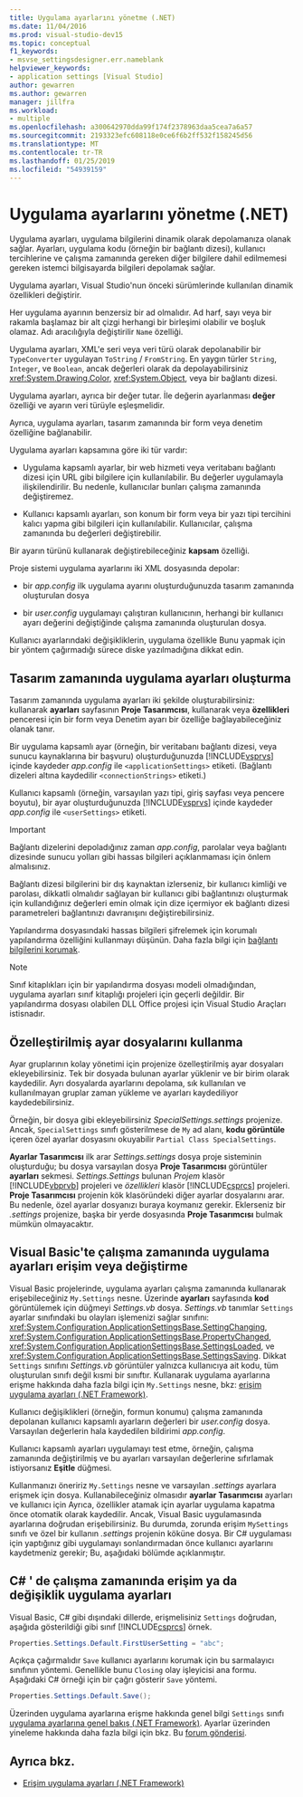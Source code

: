 ```yaml
---
title: Uygulama ayarlarını yönetme (.NET)
ms.date: 11/04/2016
ms.prod: visual-studio-dev15
ms.topic: conceptual
f1_keywords:
- msvse_settingsdesigner.err.nameblank
helpviewer_keywords:
- application settings [Visual Studio]
author: gewarren
ms.author: gewarren
manager: jillfra
ms.workload:
- multiple
ms.openlocfilehash: a300642970dda99f174f2378963daa5cea7a6a57
ms.sourcegitcommit: 2193323efc608118e0ce6f6b2ff532f158245d56
ms.translationtype: MT
ms.contentlocale: tr-TR
ms.lasthandoff: 01/25/2019
ms.locfileid: "54939159"
---
```

# <a name="manage-application-settings-net"></a>Uygulama ayarlarını yönetme (.NET)

Uygulama ayarları, uygulama bilgilerini dinamik olarak depolamanıza olanak sağlar. Ayarları, uygulama kodu (örneğin bir bağlantı dizesi), kullanıcı tercihlerine ve çalışma zamanında gereken diğer bilgilere dahil edilmemesi gereken istemci bilgisayarda bilgileri depolamak sağlar.

Uygulama ayarları, Visual Studio'nun önceki sürümlerinde kullanılan dinamik özellikleri değiştirir.

Her uygulama ayarının benzersiz bir ad olmalıdır. Ad harf, sayı veya bir rakamla başlamaz bir alt çizgi herhangi bir birleşimi olabilir ve boşluk olamaz. Adı aracılığıyla değiştirilir `Name` özelliği.

Uygulama ayarları, XML'e seri veya veri türü olarak depolanabilir bir `TypeConverter` uygulayan `ToString` / `FromString`. En yaygın türler `String`, `Integer`, ve `Boolean`, ancak değerleri olarak da depolayabilirsiniz <xref:System.Drawing.Color>, <xref:System.Object>, veya bir bağlantı dizesi.

Uygulama ayarları, ayrıca bir değer tutar. İle değerin ayarlanması **değer** özelliği ve ayarın veri türüyle eşleşmelidir.

Ayrıca, uygulama ayarları, tasarım zamanında bir form veya denetim özelliğine bağlanabilir.

Uygulama ayarları kapsamına göre iki tür vardır:

- Uygulama kapsamlı ayarlar, bir web hizmeti veya veritabanı bağlantı dizesi için URL gibi bilgilere için kullanılabilir. Bu değerler uygulamayla ilişkilendirilir. Bu nedenle, kullanıcılar bunları çalışma zamanında değiştiremez.

- Kullanıcı kapsamlı ayarları, son konum bir form veya bir yazı tipi tercihini kalıcı yapma gibi bilgileri için kullanılabilir. Kullanıcılar, çalışma zamanında bu değerleri değiştirebilir.

Bir ayarın türünü kullanarak değiştirebileceğiniz **kapsam** özelliği.

Proje sistemi uygulama ayarlarını iki XML dosyasında depolar:

- bir *app.config* ilk uygulama ayarını oluşturduğunuzda tasarım zamanında oluşturulan dosya

- bir *user.config* uygulamayı çalıştıran kullanıcının, herhangi bir kullanıcı ayarı değerini değiştiğinde çalışma zamanında oluşturulan dosya.

Kullanıcı ayarlarındaki değişikliklerin, uygulama özellikle Bunu yapmak için bir yöntem çağırmadığı sürece diske yazılmadığına dikkat edin.

## <a name="create-application-settings-at-design-time"></a>Tasarım zamanında uygulama ayarları oluşturma

Tasarım zamanında uygulama ayarları iki şekilde oluşturabilirsiniz: kullanarak **ayarları** sayfasının **Proje Tasarımcısı**, kullanarak veya **özellikleri** penceresi için bir form veya Denetim ayarı bir özelliğe bağlayabileceğiniz olanak tanır.

Bir uygulama kapsamlı ayar (örneğin, bir veritabanı bağlantı dizesi, veya sunucu kaynaklarına bir başvuru) oluşturduğunuzda [!INCLUDE[vsprvs](../code-quality/includes/vsprvs_md.md)] içinde kaydeder *app.config* ile `<applicationSettings>` etiketi. (Bağlantı dizeleri altına kaydedilir `<connectionStrings>` etiketi.)

Kullanıcı kapsamlı (örneğin, varsayılan yazı tipi, giriş sayfası veya pencere boyutu), bir ayar oluşturduğunuzda [!INCLUDE[vsprvs](../code-quality/includes/vsprvs_md.md)] içinde kaydeder *app.config* ile `<userSettings>` etiketi.

> [!IMPORTANT]
> Bağlantı dizelerini depoladığınız zaman *app.config*, parolalar veya bağlantı dizesinde sunucu yolları gibi hassas bilgileri açıklanmaması için önlem almalısınız.
>
> Bağlantı dizesi bilgilerini bir dış kaynaktan izlerseniz, bir kullanıcı kimliği ve parolası, dikkatli olmalıdır sağlayan bir kullanıcı gibi bağlantınızı oluşturmak için kullandığınız değerleri emin olmak için dize içermiyor ek bağlantı dizesi parametreleri bağlantınızı davranışını değiştirebilirsiniz.
>
> Yapılandırma dosyasındaki hassas bilgileri şifrelemek için korumalı yapılandırma özelliğini kullanmayı düşünün. Daha fazla bilgi için [bağlantı bilgilerini korumak](/dotnet/framework/data/adonet/protecting-connection-information).

> [!NOTE]
> Sınıf kitaplıkları için bir yapılandırma dosyası modeli olmadığından, uygulama ayarları sınıf kitaplığı projeleri için geçerli değildir. Bir yapılandırma dosyası olabilen DLL Office projesi için Visual Studio Araçları istisnadır.

## <a name="use-customized-settings-files"></a>Özelleştirilmiş ayar dosyalarını kullanma

Ayar gruplarının kolay yönetimi için projenize özelleştirilmiş ayar dosyaları ekleyebilirsiniz. Tek bir dosyada bulunan ayarlar yüklenir ve bir birim olarak kaydedilir. Ayrı dosyalarda ayarlarını depolama, sık kullanılan ve kullanılmayan gruplar zaman yükleme ve ayarları kaydediliyor kaydedebilirsiniz.

Örneğin, bir dosya gibi ekleyebilirsiniz *SpecialSettings.settings* projenize. Ancak, `SpecialSettings` sınıfı gösterilmese de `My` ad alanı, **kodu görüntüle** içeren özel ayarlar dosyasını okuyabilir `Partial Class SpecialSettings`.

**Ayarlar Tasarımcısı** ilk arar *Settings.settings* dosya proje sisteminin oluşturduğu; bu dosya varsayılan dosya **Proje Tasarımcısı** görüntüler **ayarları** sekmesi. *Settings.Settings* bulunan *Projem* klasör [!INCLUDE[vbprvb](../code-quality/includes/vbprvb_md.md)] projeleri ve *özellikleri* klasör [!INCLUDE[csprcs](../data-tools/includes/csprcs_md.md)] projeleri. **Proje Tasarımcısı** projenin kök klasöründeki diğer ayarlar dosyalarını arar. Bu nedenle, özel ayarlar dosyanızı buraya koymanız gerekir. Eklerseniz bir *.settings* projenize, başka bir yerde dosyasında **Proje Tasarımcısı** bulmak mümkün olmayacaktır.

## <a name="access-or-change-application-settings-at-run-time-in-visual-basic"></a>Visual Basic'te çalışma zamanında uygulama ayarları erişim veya değiştirme

Visual Basic projelerinde, uygulama ayarları çalışma zamanında kullanarak erişebileceğiniz `My.Settings` nesne. Üzerinde **ayarları** sayfasında **kod** görüntülemek için düğmeyi *Settings.vb* dosya. *Settings.vb* tanımlar `Settings` ayarlar sınıfındaki bu olayları işlemenizi sağlar sınıfını: <xref:System.Configuration.ApplicationSettingsBase.SettingChanging>, <xref:System.Configuration.ApplicationSettingsBase.PropertyChanged>, <xref:System.Configuration.ApplicationSettingsBase.SettingsLoaded>, ve <xref:System.Configuration.ApplicationSettingsBase.SettingsSaving>. Dikkat `Settings` sınıfını *Settings.vb* görüntüler yalnızca kullanıcıya ait kodu, tüm oluşturulan sınıfı değil kısmi bir sınıftır. Kullanarak uygulama ayarlarına erişme hakkında daha fazla bilgi için `My.Settings` nesne, bkz: [erişim uygulama ayarları (.NET Framework)](/dotnet/visual-basic/developing-apps/programming/app-settings/accessing-application-settings).

Kullanıcı değişiklikleri (örneğin, formun konumu) çalışma zamanında depolanan kullanıcı kapsamlı ayarların değerleri bir *user.config* dosya. Varsayılan değerlerin hala kaydedilen bildirimi *app.config*.

Kullanıcı kapsamlı ayarları uygulamayı test etme, örneğin, çalışma zamanında değiştirilmiş ve bu ayarları varsayılan değerlerine sıfırlamak istiyorsanız **Eşitle** düğmesi.

Kullanmanızı öneririz `My.Settings` nesne ve varsayılan *.settings* ayarlara erişmek için dosya. Kullanabileceğiniz olmasıdır **ayarlar Tasarımcısı** ayarları ve kullanıcı için Ayrıca, özellikler atamak için ayarlar uygulama kapatma önce otomatik olarak kaydedilir. Ancak, Visual Basic uygulamasında ayarlarına doğrudan erişebilirsiniz. Bu durumda, zorunda erişim `MySettings` sınıfı ve özel bir kullanın *.settings* projenin köküne dosya. Bir C# uygulaması için yaptığınız gibi uygulamayı sonlandırmadan önce kullanıcı ayarlarını kaydetmeniz gerekir; Bu, aşağıdaki bölümde açıklanmıştır.

## <a name="access-or-change-application-settings-at-run-time-in-c"></a>C# ' de çalışma zamanında erişim ya da değişiklik uygulama ayarları #

Visual Basic, C# gibi dışındaki dillerde, erişmelisiniz `Settings` doğrudan, aşağıda gösterildiği gibi sınıf [!INCLUDE[csprcs](../data-tools/includes/csprcs_md.md)] örnek.

```csharp
Properties.Settings.Default.FirstUserSetting = "abc";
```

Açıkça çağırmalıdır `Save` kullanıcı ayarlarını korumak için bu sarmalayıcı sınıfının yöntemi. Genellikle bunu `Closing` olay işleyicisi ana formu. Aşağıdaki C# örneği için bir çağrı gösterir `Save` yöntemi.

```csharp
Properties.Settings.Default.Save();
```

Üzerinden uygulama ayarlarına erişme hakkında genel bilgi `Settings` sınıfı [uygulama ayarlarına genel bakış (.NET Framework)](/dotnet/framework/winforms/advanced/application-settings-overview). Ayarlar üzerinden yineleme hakkında daha fazla bilgi için bkz. Bu [forum gönderisi](https://social.msdn.microsoft.com/Forums/vstudio/40fbb470-f1e8-4a02-a4a0-9f62b54d0fc4/is-this-possible-propertiessettingsdefault?forum=csharpgeneral).

## <a name="see-also"></a>Ayrıca bkz.

- [Erişim uygulama ayarları (.NET Framework)](/dotnet/visual-basic/developing-apps/programming/app-settings/accessing-application-settings)
